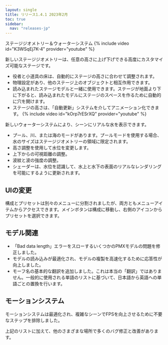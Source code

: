 ```yaml
---
layout: single
title: リリース1.4.1 2023年2月
toc: true
sidebar:
  nav: "releases-jp"
---
```


ステージジオメトリー＆ウォーターシステム
{% include video id="K3WSqEj7K-4" provider="youtube" %}

新しいステージジオメトリーは、任意の高さに上げ下げできる高度にカスタマイズ可能なステージです。
* 役者と小道具の床は、自動的にステージの高さに合わせて調整されます。
* 物理設定があり、他のステージ上のオブジェクトと相互作用できます。
* 読み込まれたステージモデルと一緒に使用できます。ステージが地面より下に下がると、読み込まれたモデルにステージのスペースを作るために自動的に穴を開けます。
* ステージの高さは、「自動更新」システムを介してアニメーション化できます。
{% include video id="kOrp7rESrXQ" provider="youtube" %}

新しいウォーターシステムにより、シーンにリアルな水を表示できます。
* プール、川、または海のモードがあります。プールモードを使用する場合、水のサイズはステージジオメトリーの領域に限定されます。
* 高さ調整を使用して水位を変更します。
* 上下からの可視距離の調整。
* 波紋と波の強度の調整。
* シェーダーは、水位を認識して、水上と水下の表面のリアルなレンダリングを可能にするように更新されます。

## UIの変更
構成とプリセットは別々のメニューに分割されましたが、両方ともメニューアイテムからアクセスできます。メインボタンは構成に移動し、右側のアイコンからプリセットを選択できます。

## モデル関連
* 「Bad data length」エラーをスローするいくつかのPMXモデルの問題を修正しました。
* モデルの読み込みが最適化され、モデルの複製を高速化するために応答性が向上しました。
* モーフ名の基本的な翻訳を追加しました。これは本当の「翻訳」ではありません。一般的に使用される単語のリストに基づいて、日本語から英語への単語ごとの置換を行います。

## モーションシステム
モーションシステムは最適化され、複雑なシーンでFPSを向上させるために不要なステップを排除しました。

上記のリストに加えて、他のさまざまな場所で多くのバグ修正と改善があります。
